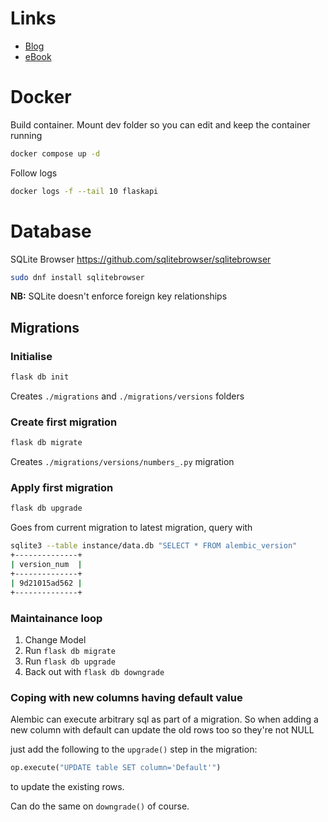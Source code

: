 # Links

* [Blog](https://blog.teclado.com/how-to-set-up-visual-studio-code-for-python-development/)
* [eBook](https://rest-apis-flask.teclado.com/docs/course_intro/)

# Docker
Build container. Mount dev folder so you can edit and keep the container running
```bash
docker compose up -d
```
Follow logs
```bash
docker logs -f --tail 10 flaskapi
```

# Database
SQLite Browser
https://github.com/sqlitebrowser/sqlitebrowser

```bash
sudo dnf install sqlitebrowser
```

**NB:** SQLite doesn't enforce foreign key relationships

## Migrations

### Initialise
```bash
flask db init
```
Creates `./migrations` and `./migrations/versions` folders

### Create first migration

```bash
flask db migrate
```
Creates `./migrations/versions/numbers_.py` migration

### Apply first migration
```bash
flask db upgrade
```
Goes from current migration to latest migration, query with

```bash
sqlite3 --table instance/data.db "SELECT * FROM alembic_version"
+--------------+
| version_num  |
+--------------+
| 9d21015ad562 |
+--------------+
```

### Maintainance loop
1. Change Model
2. Run `flask db migrate`
3. Run `flask db upgrade`
4. Back out with `flask db downgrade`

### Coping with new columns having default value
Alembic can execute arbitrary sql as part of a migration. So when adding a new column with default can update the old rows too so they're not NULL

just add the following to the `upgrade()` step in the migration:
```python
op.execute("UPDATE table SET column='Default'")
```
to update the existing rows.

Can do the same on `downgrade()` of course.


